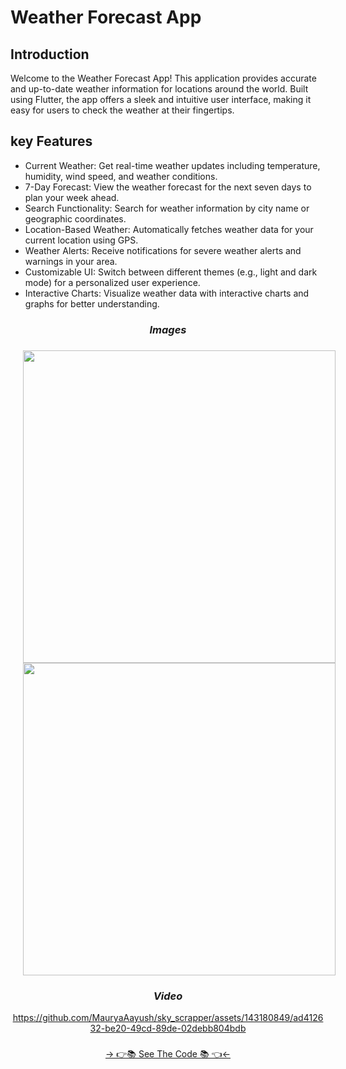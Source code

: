 # Weather Forecast App


## Introduction
Welcome to the Weather Forecast App! This application provides accurate and up-to-date weather information for locations around the world. Built using Flutter, the app offers a sleek and intuitive user interface, making it easy for users to check the weather at their fingertips.

## key Features
* Current Weather: Get real-time weather updates including temperature, humidity, wind speed, and weather conditions.
* 7-Day Forecast: View the weather forecast for the next seven days to plan your week ahead.
* Search Functionality: Search for weather information by city name or geographic coordinates.
* Location-Based Weather: Automatically fetches weather data for your current location using GPS.
* Weather Alerts: Receive notifications for severe weather alerts and warnings in your area.
* Customizable UI: Switch between different themes (e.g., light and dark mode) for a personalized user experience.
* Interactive Charts: Visualize weather data with interactive charts and graphs for better understanding.

### 
<h3 align="center"><i>Images</i></h3>

###

<div align="center">
<img src="https://github.com/MauryaAayush/sky_scrapper/assets/143180849/b659f38d-3b26-4630-ab59-7a5c32557464" height=500px hspace=20>
<img src="https://github.com/MauryaAayush/sky_scrapper/assets/143180849/09a89af3-a275-4a32-a2d3-8f4ae87be85e" height=500px hspace=20>


</div>


###
<h3 align="center"><i>Video</i></h3>
<div align="center">    




https://github.com/MauryaAayush/sky_scrapper/assets/143180849/ad412632-be20-49cd-89de-02debb804bdb


  

</div>


###
<div align="center">
<a href="https://github.com/MauryaAayush/sky_scrapper">-> 👉📚 See The Code 📚 👈<-</a>
</div>

